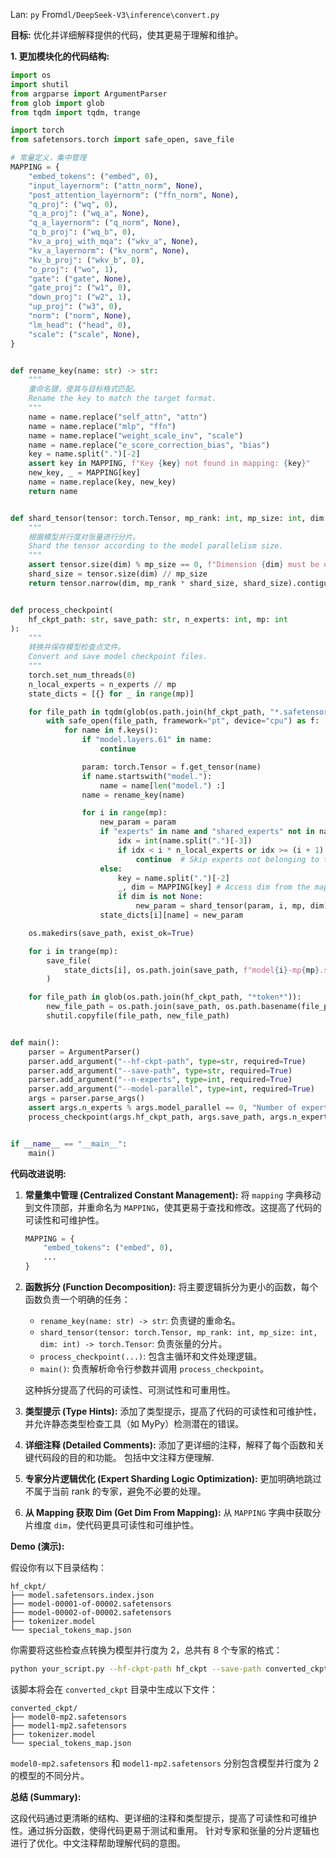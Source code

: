 Lan: `py` From`dl/DeepSeek-V3\inference\convert.py`

**目标:** 优化并详细解释提供的代码，使其更易于理解和维护。

**1. 更加模块化的代码结构:**

```python
import os
import shutil
from argparse import ArgumentParser
from glob import glob
from tqdm import tqdm, trange

import torch
from safetensors.torch import safe_open, save_file

# 常量定义，集中管理
MAPPING = {
    "embed_tokens": ("embed", 0),
    "input_layernorm": ("attn_norm", None),
    "post_attention_layernorm": ("ffn_norm", None),
    "q_proj": ("wq", 0),
    "q_a_proj": ("wq_a", None),
    "q_a_layernorm": ("q_norm", None),
    "q_b_proj": ("wq_b", 0),
    "kv_a_proj_with_mqa": ("wkv_a", None),
    "kv_a_layernorm": ("kv_norm", None),
    "kv_b_proj": ("wkv_b", 0),
    "o_proj": ("wo", 1),
    "gate": ("gate", None),
    "gate_proj": ("w1", 0),
    "down_proj": ("w2", 1),
    "up_proj": ("w3", 0),
    "norm": ("norm", None),
    "lm_head": ("head", 0),
    "scale": ("scale", None),
}


def rename_key(name: str) -> str:
    """
    重命名键，使其与目标格式匹配。
    Rename the key to match the target format.
    """
    name = name.replace("self_attn", "attn")
    name = name.replace("mlp", "ffn")
    name = name.replace("weight_scale_inv", "scale")
    name = name.replace("e_score_correction_bias", "bias")
    key = name.split(".")[-2]
    assert key in MAPPING, f"Key {key} not found in mapping: {key}"
    new_key, _ = MAPPING[key]
    name = name.replace(key, new_key)
    return name


def shard_tensor(tensor: torch.Tensor, mp_rank: int, mp_size: int, dim: int) -> torch.Tensor:
    """
    根据模型并行度对张量进行分片。
    Shard the tensor according to the model parallelism size.
    """
    assert tensor.size(dim) % mp_size == 0, f"Dimension {dim} must be divisible by {mp_size}"
    shard_size = tensor.size(dim) // mp_size
    return tensor.narrow(dim, mp_rank * shard_size, shard_size).contiguous()


def process_checkpoint(
    hf_ckpt_path: str, save_path: str, n_experts: int, mp: int
):
    """
    转换并保存模型检查点文件。
    Convert and save model checkpoint files.
    """
    torch.set_num_threads(8)
    n_local_experts = n_experts // mp
    state_dicts = [{} for _ in range(mp)]

    for file_path in tqdm(glob(os.path.join(hf_ckpt_path, "*.safetensors"))):
        with safe_open(file_path, framework="pt", device="cpu") as f:
            for name in f.keys():
                if "model.layers.61" in name:
                    continue

                param: torch.Tensor = f.get_tensor(name)
                if name.startswith("model."):
                    name = name[len("model.") :]
                name = rename_key(name)

                for i in range(mp):
                    new_param = param
                    if "experts" in name and "shared_experts" not in name:
                        idx = int(name.split(".")[-3])
                        if idx < i * n_local_experts or idx >= (i + 1) * n_local_experts:
                            continue  # Skip experts not belonging to this rank
                    else:
                        key = name.split(".")[-2]
                        _, dim = MAPPING[key] # Access dim from the mapping
                        if dim is not None:
                            new_param = shard_tensor(param, i, mp, dim)
                    state_dicts[i][name] = new_param

    os.makedirs(save_path, exist_ok=True)

    for i in trange(mp):
        save_file(
            state_dicts[i], os.path.join(save_path, f"model{i}-mp{mp}.safetensors")
        )

    for file_path in glob(os.path.join(hf_ckpt_path, "*token*")):
        new_file_path = os.path.join(save_path, os.path.basename(file_path))
        shutil.copyfile(file_path, new_file_path)


def main():
    parser = ArgumentParser()
    parser.add_argument("--hf-ckpt-path", type=str, required=True)
    parser.add_argument("--save-path", type=str, required=True)
    parser.add_argument("--n-experts", type=int, required=True)
    parser.add_argument("--model-parallel", type=int, required=True)
    args = parser.parse_args()
    assert args.n_experts % args.model_parallel == 0, "Number of experts must be divisible by model parallelism"
    process_checkpoint(args.hf_ckpt_path, args.save_path, args.n_experts, args.model_parallel)


if __name__ == "__main__":
    main()
```

**代码改进说明:**

1.  **常量集中管理 (Centralized Constant Management):**  将 `mapping` 字典移动到文件顶部，并重命名为 `MAPPING`，使其更易于查找和修改。这提高了代码的可读性和可维护性。

    ```python
    MAPPING = {
        "embed_tokens": ("embed", 0),
        ...
    }
    ```

2.  **函数拆分 (Function Decomposition):**  将主要逻辑拆分为更小的函数，每个函数负责一个明确的任务：
    *   `rename_key(name: str) -> str`: 负责键的重命名。
    *   `shard_tensor(tensor: torch.Tensor, mp_rank: int, mp_size: int, dim: int) -> torch.Tensor`: 负责张量的分片。
    *   `process_checkpoint(...)`:  包含主循环和文件处理逻辑。
    *   `main()`: 负责解析命令行参数并调用 `process_checkpoint`。

    这种拆分提高了代码的可读性、可测试性和可重用性。

3.  **类型提示 (Type Hints):** 添加了类型提示，提高了代码的可读性和可维护性，并允许静态类型检查工具（如 MyPy）检测潜在的错误。

4.  **详细注释 (Detailed Comments):**  添加了更详细的注释，解释了每个函数和关键代码段的目的和功能。 包括中文注释方便理解.

5.  **专家分片逻辑优化 (Expert Sharding Logic Optimization):** 更加明确地跳过不属于当前 rank 的专家，避免不必要的处理。

6.  **从 Mapping 获取 Dim (Get Dim From Mapping):** 从 `MAPPING` 字典中获取分片维度 `dim`，使代码更具可读性和可维护性。

**Demo (演示):**

假设你有以下目录结构：

```
hf_ckpt/
├── model.safetensors.index.json
├── model-00001-of-00002.safetensors
├── model-00002-of-00002.safetensors
├── tokenizer.model
└── special_tokens_map.json
```

你需要将这些检查点转换为模型并行度为 2，总共有 8 个专家的格式：

```bash
python your_script.py --hf-ckpt-path hf_ckpt --save-path converted_ckpt --n-experts 8 --model-parallel 2
```

该脚本将会在 `converted_ckpt` 目录中生成以下文件：

```
converted_ckpt/
├── model0-mp2.safetensors
├── model1-mp2.safetensors
├── tokenizer.model
└── special_tokens_map.json
```

`model0-mp2.safetensors` 和 `model1-mp2.safetensors` 分别包含模型并行度为 2 的模型的不同分片。

**总结 (Summary):**

这段代码通过更清晰的结构、更详细的注释和类型提示，提高了可读性和可维护性。通过拆分函数，使得代码更易于测试和重用。 针对专家和张量的分片逻辑也进行了优化。中文注释帮助理解代码的意图。

